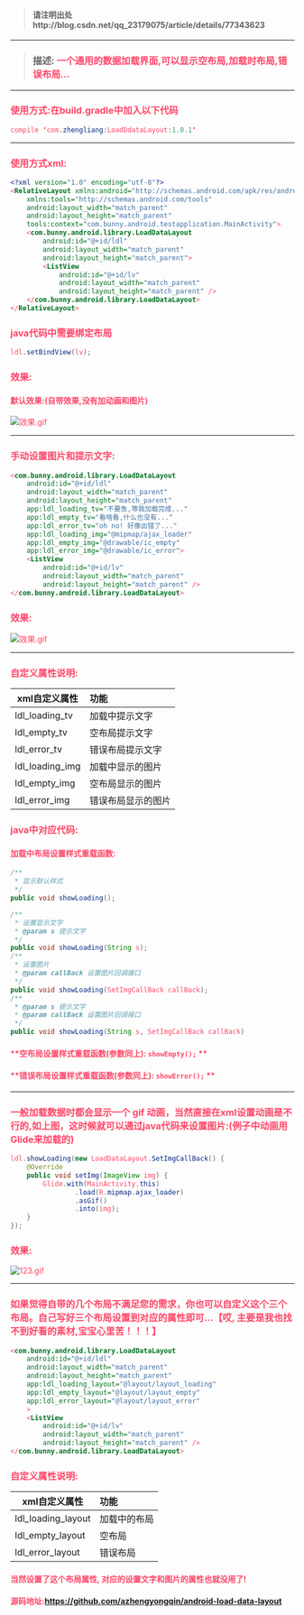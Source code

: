 > ####  **请注明出处http://blog.csdn.net/qq_23179075/article/details/77343623**
***
> ### **描述:<font color="#FF4567">  一个通用的数据加载界面,可以显示空布局,加载时布局,错误布局...**

----------


### **使用方式:在build.gradle中加入以下代码**
```java
compile 'com.zhengliang:LoadDdataLayout:1.0.1'
```


----------


### **使用方式xml:**
```xml
<?xml version="1.0" encoding="utf-8"?>
<RelativeLayout xmlns:android="http://schemas.android.com/apk/res/android"
    xmlns:tools="http://schemas.android.com/tools"
    android:layout_width="match_parent"
    android:layout_height="match_parent"
    tools:context="com.bunny.android.testapplication.MainActivity">
    <com.bunny.android.library.LoadDataLayout
        android:id="@+id/ldl"
        android:layout_width="match_parent"
        android:layout_height="match_parent">
        <ListView
            android:id="@+id/lv"
            android:layout_width="match_parent"
            android:layout_height="match_parent" />
    </com.bunny.android.library.LoadDataLayout>
</RelativeLayout>
```

###  **java代码中需要绑定布局**
```java
ldl.setBindView(lv);
```


### **效果:**
#### **默认效果:(自带效果,没有加动画和图片)**
	
![效果.gif](http://upload-images.jianshu.io/upload_images/2909848-9dc4a3a4dd90b8e8.gif?imageMogr2/auto-orient/strip)	


----------


### **手动设置图片和提示文字:**
``` xml
<com.bunny.android.library.LoadDataLayout
    android:id="@+id/ldl"
    android:layout_width="match_parent"
    android:layout_height="match_parent"
    app:ldl_loading_tv="不要急,等我加载完成..."
    app:ldl_empty_tv="看啥看,什么也没有..."
    app:ldl_error_tv="oh no! 好像出错了..."
    app:ldl_loading_img="@mipmap/ajax_loader"
    app:ldl_empty_img="@drawable/ic_empty"
    app:ldl_error_img="@drawable/ic_error">
    <ListView
        android:id="@+id/lv"
        android:layout_width="match_parent"
        android:layout_height="match_parent" />
</com.bunny.android.library.LoadDataLayout>
```
### **效果:**
![效果.gif](http://upload-images.jianshu.io/upload_images/2909848-1b87f96ac49e4842.gif?imageMogr2/auto-orient/strip)


----------


### **自定义属性说明:**
| xml自定义属性| 功能|
| ------------- |:-------------|
|ldl_loading_tv |加载中提示文字 |
|ldl_empty_tv |空布局提示文字 |
|ldl_error_tv |错误布局提示文字 |
|ldl_loading_img |加载中显示的图片 |
|ldl_empty_img |空布局显示的图片 |
|ldl_error_img |错误布局显示的图片 |

### **java中对应代码:**
#### **加载中布局设置样式重载函数:**
``` java
/**
 * 显示默认样式
 */
public void showLoading();

/**
 * 设置显示文字
 * @param s 提示文字
 */
public void showLoading(String s);
/**
 * 设置图片
 * @param callBack 设置图片回调接口
 */
public void showLoading(SetImgCallBack callBack);
/**
 * @param s 提示文字
 * @param callBack 设置图片回调接口
 */
public void showLoading(String s, SetImgCallBack callBack)
```

#### **空布局设置样式重载函数(参数同上): `showEmpty();` ** 
#### **错误布局设置样式重载函数(参数同上): `showError();` ** 


----------


### **一般加载数据时都会显示一个 gif 动画，当然直接在xml设置动画是不行的,如上图，这时候就可以通过java代码来设置图片:(例子中动画用Glide来加载的)**
``` java
ldl.showLoading(new LoadDataLayout.SetImgCallBack() {
    @Override
    public void setImg(ImageView img) {
        Glide.with(MainActivity.this)
                .load(R.mipmap.ajax_loader)
                .asGif()
                .into(img);
    }
});
```
### **效果:**

![123.gif](http://upload-images.jianshu.io/upload_images/2909848-c278ba2b5af5af2c.gif?imageMogr2/auto-orient/strip)


----------


### **如果觉得自带的几个布局不满足您的需求，你也可以自定义这个三个布局。自己写好三个布局设置到对应的属性即可...【哎, 主要是我也找不到好看的素材,宝宝心里苦！！！】**

``` xml
<com.bunny.android.library.LoadDataLayout
    android:id="@+id/ldl"
    android:layout_width="match_parent"
    android:layout_height="match_parent"
    app:ldl_loading_layout="@layout/layout_loading"
    app:ldl_empty_layout="@layout/layout_empty"
    app:ldl_error_layout="@layout/layout_error"
    >
    <ListView
        android:id="@+id/lv"
        android:layout_width="match_parent"
        android:layout_height="match_parent" />
</com.bunny.android.library.LoadDataLayout>
```
### **自定义属性说明:**
| xml自定义属性| 功能|
| ------------- |:-------------|
|ldl_loading_layout |加载中的布局 |
|ldl_empty_layout |空布局 |
|ldl_error_layout |错误布局 |

#### **当然设置了这个布局属性, 对应的设置文字和图片的属性也就没用了!**

#### **源码地址:https://github.com/azhengyongqin/android-load-data-layout**
